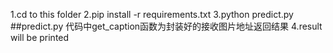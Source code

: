 1.cd to this folder
2.pip install -r requirements.txt
3.python predict.py
##predict.py 代码中get_caption函数为封装好的接收图片地址返回结果
4.result will be printed
